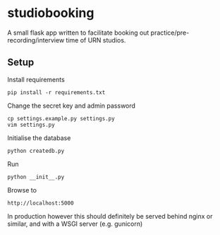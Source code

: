 # studiobooking

A small flask app written to facilitate booking out practice/pre-recording/interview time of URN studios.

## Setup

Install requirements

```
pip install -r requirements.txt
```

Change the secret key and admin password

```
cp settings.example.py settings.py
vim settings.py
```

Initialise the database

```
python createdb.py
```

Run

```
python __init__.py
```

Browse to

```
http://localhost:5000
```

In production however this should definitely be served behind nginx or similar, and with a WSGI server (e.g. gunicorn)
